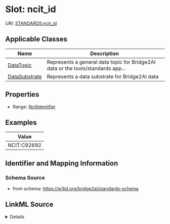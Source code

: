 # Slot: ncit_id

URI: [STANDARDS:ncit_id](https://w3id.org/bridge2ai/standards-schema/ncit_id)



<!-- no inheritance hierarchy -->




## Applicable Classes

| Name | Description |
| --- | --- |
[DataTopic](DataTopic.md) | Represents a general data topic for Bridge2AI data or the tools/standards app...
[DataSubstrate](DataSubstrate.md) | Represents a data substrate for Bridge2AI data






## Properties

* Range: [NcitIdentifier](NcitIdentifier.md)








## Examples

| Value |
| --- |
| NCIT:C92692 |

## Identifier and Mapping Information







### Schema Source


* from schema: https://w3id.org/bridge2ai/standards-schema




## LinkML Source

<details>
```yaml
name: ncit_id
examples:
- value: NCIT:C92692
from_schema: https://w3id.org/bridge2ai/standards-schema
rank: 1000
values_from:
- NCIT
alias: ncit_id
domain_of:
- DataTopic
- DataSubstrate
range: ncit identifier

```
</details>